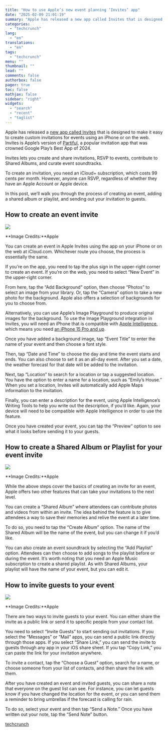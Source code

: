 ```yaml
---
title: "How to use Apple’s new event planning ‘Invites’ app"
date: "2025-02-09 21:01:19"
summary: "Apple has released a new app called Invites that is designed to make it easy to create custom invitations for events using an iPhone or on the web. Invites is Apple’s version of Partiful, a popular invitation app that was crowned Google Play’s Best App of 2024. Invites lets you..."
categories:
  - "techcrunch"
lang:
  - "en"
translations:
  - "en"
tags:
  - "techcrunch"
menu: ""
thumbnail: ""
lead: ""
comments: false
authorbox: false
pager: true
toc: false
mathjax: false
sidebar: "right"
widgets:
  - "search"
  - "recent"
  - "taglist"
---
```


Apple has released a [new app called Invites](https://techcrunch.com/2025/02/04/apple-launches-invites-a-new-app-for-creating-custom-invitations/) that is designed to make it easy to create custom invitations for events using an iPhone or on the web. Invites is Apple’s version of [Partiful](https://partiful.com/), a popular invitation app that was crowned Google Play’s Best App of 2024.

Invites lets you create and share invitations, RSVP to events, contribute to Shared Albums, and curate event soundtracks.

To create an invitation, you need an iCloud+ subscription, which costs 99 cents per month. However, anyone can RSVP, regardless of whether they have an Apple Account or Apple device.

In this post, we’ll walk you through the process of creating an event, adding a shared album or playlist, and sending out your invitation to guests.

**How to create an event invite**
---------------------------------

![](https://techcrunch.com/wp-content/uploads/2025/02/Apple-Invites-create-an-event_inline.jpg.large_2x.jpg?w=486)

**Image Credits:**Apple

You can create an event in Apple Invites using the app on your iPhone or on the web at iCloud.com. Whichever route you choose, the process is essentially the same.

If you’re on the app, you need to tap the plus sign in the upper-right corner to create an event. If you’re on the web, you need to select “New Event” in the upper-right corner.

From here, tap the “Add Background” option, then choose “Photos” to select an image from your library. Or, tap the “Camera” option to take a new photo for the background. Apple also offers a selection of backgrounds for you to choose from.

Alternatively, you can use Apple’s Image Playground to produce original images for the background. To use the Image Playground integration in Invites, you will need an iPhone that is compatible with [Apple Intelligence](https://techcrunch.com/2024/10/25/what-is-apple-intelligence-when-is-coming-and-who-will-get-it/), which means you need [an iPhone 15 Pro and up](https://techcrunch.com/2024/06/10/apple-intelligence-features-will-be-avaiable-on-iphone-pro-and-devices-with-m1-mac/).

Once you have added a background image, tap “Event Title” to enter the name of your event and then choose a font style.

Then, tap “Date and Time” to choose the day and time the event starts and ends. You can also choose to set it as an all-day event. After you set a date, the weather forecast for that date will be added to the invitation.

Next, tap “Location” to search for a location or tap a suggested location. You have the option to enter a name for a location, such as “Emily’s House.” When you set a location, Invites will automatically add Apple Maps information to the invitation.

Finally, you can enter a description for the event, using Apple Intelligence’s Writing Tools to help you write out the description, if you’d like. Again, your device will need to be compatible with Apple Intelligence in order to use the feature.

Once you have created your event, you can tap the “Preview” option to see what it looks before sending it to your guests.

**How to create a Shared Album or Playlist for your event invite**
------------------------------------------------------------------

![](https://techcrunch.com/wp-content/uploads/2025/02/Apple-Invites-Shared-Albums_inline.jpg.large_2x_1f1681.jpg?w=486)

**Image Credits:**Apple

While the above steps cover the basics of creating an invite for an event, Apple offers two other features that can take your invitations to the next level.

You can create a “Shared Album” where attendees can contribute photos and videos from within an invite. The idea behind the feature is to give attendees a way to save their memories and relive the event at a later time.

To do so, you need to tap the “Create Album” option. The name of the Shared Album will be the name of the event, but you can change it if you’d like.

You can also create an event soundtrack by selecting the “Add Playlist” option. Attendees can then choose to add songs to the playlist before or during the event. It’s worth noting that you need an Apple Music subscription to create a shared playlist. As with Shared Albums, your playlist will have the name of your event, but you can edit it.

**How to invite guests to your event**
--------------------------------------

![](https://techcrunch.com/wp-content/uploads/2025/02/apple-invite-guests.jpg?w=486)

**Image Credits:**Apple

There are two ways to invite guests to your event. You can either share the invite as a public link or send it to specific people from your contact list.

You need to select “Invite Guests” to start sending out invitations. If you select the “Messages” or “Mail” apps, you can send a public link directly through those apps. If you select “Share Link,” you can send the invite to guests through any app in your iOS share sheet. If you tap “Copy Link,” you can paste the link for your invitation anywhere.

To invite a contact, tap the “Choose a Guest” option, search for a name, or choose someone from your list of contacts, and then share the link with them.

After you have created an event and invited guests, you can share a note that everyone on the guest list can see. For instance, you can let guests know if you have changed the location for the event, or you can send them a reminder to bring umbrellas if the forecast is calling for rain.

To do so, select your event and then tap “Send a Note.” Once you have written out your note, tap the “Send Note” button.

[techcrunch](https://techcrunch.com/2025/02/09/how-to-use-apples-new-event-planning-invites-app/)

